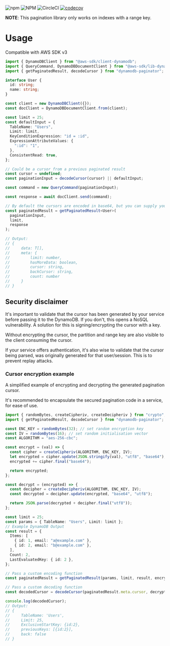 ![npm](https://img.shields.io/npm/v/dynamodb-paginator.svg)
![NPM](https://img.shields.io/npm/l/dynamodb-paginator.svg)
![CircleCI](https://img.shields.io/circleci/build/github/supersoniko/dynamodb-paginator.svg)
[![codecov](https://codecov.io/gh/supersoniko/dynamodb-paginator/branch/master/graph/badge.svg)](https://codecov.io/gh/supersoniko/dynamodb-paginator)

**NOTE**: This pagination library only works on indexes with a range key.

# Usage

Compatible with AWS SDK v3

```typescript
import { DynamoDBClient } from "@aws-sdk/client-dynamodb";
import { QueryCommand, DynamoDBDocumentClient } from "@aws-sdk/lib-dynamodb";
import { getPaginatedResult, decodeCursor } from "dynamodb-paginator";

interface User {
  id: string;
  name: string;
}

const client = new DynamoDBClient({});
const docClient = DynamoDBDocumentClient.from(client);

const limit = 25;
const defaultInput = {
  TableName: "Users",
  Limit: limit,
  KeyConditionExpression: "id = :id",
  ExpressionAttributeValues: {
    ":id": "1",
  },
  ConsistentRead: true,
};

// Could be a cursor from a previous paginated result
const cursor = undefined;
const paginationInput = decodeCursor(cursor) || defaultInput;

const command = new QueryCommand(paginationInput);

const response = await docClient.send(command);

// By default the cursors are encoded in base64, but you can supply your own encoding function
const paginatedResult = getPaginatedResult<User>(
  paginationInput,
  limit,
  response
);

// Output:
// {
//     data: T[],
//     meta: {
//         limit: number,
//         hasMoreData: boolean,
//         cursor: string,
//         backCursor: string,
//         count: number
//     }
// }
```

## Security disclaimer

It's important to validate that the cursor has been generated by your service before passing it to the DynamoDB. If you don't, this opens a NoSQL vulnerability.
A solution for this is signing/encrypting the cursor with a key.

Without encrypting the cursor, the partition and range key are also visible to the client consuming the cursor.

If your service offers authentication, it's also wise to validate that the cursor being parsed, was originally generated for that user/session. This is to prevent replay attacks.

### Cursor encryption example

A simplified example of encrypting and decrypting the generated pagination cursor.

It's recommended to encapsulate the secured pagination code in a service, for ease of use.

```typescript
import { randomBytes, createCipheriv, createDecipheriv } from "crypto";
import { getPaginatedResult, decodeCursor } from "dynamodb-paginator";

const ENC_KEY = randomBytes(32); // set random encryption key
const IV = randomBytes(16); // set random initialisation vector
const ALGORITHM = "aes-256-cbc";

const encrypt = (val) => {
  const cipher = createCipheriv(ALGORITHM, ENC_KEY, IV);
  let encrypted = cipher.update(JSON.stringify(val), "utf8", "base64");
  encrypted += cipher.final("base64");

  return encrypted;
};

const decrypt = (encrypted) => {
  const decipher = createDecipheriv(ALGORITHM, ENC_KEY, IV);
  const decrypted = decipher.update(encrypted, "base64", "utf8");

  return JSON.parse(decrypted + decipher.final("utf8"));
};

const limit = 25;
const params = { TableName: "Users", Limit: limit };
// Example DynamoDB Output
const result = {
  Items: [
    { id: 1, email: "a@example.com" },
    { id: 2, email: "b@example.com" },
  ],
  Count: 2,
  LastEvaluatedKey: { id: 2 },
};

// Pass a custom encoding function
const paginatedResult = getPaginatedResult(params, limit, result, encrypt);

// Pass a custom decoding function
const decodedCursor = decodeCursor(paginatedResult.meta.cursor, decrypt);

console.log(decodedCursor);
// Output:
// {
//     TableName: 'Users',
//     Limit: 25,
//     ExclusiveStartKey: {id:2},
//     previousKeys: [{id:2}],
//     back: false
// }
```
